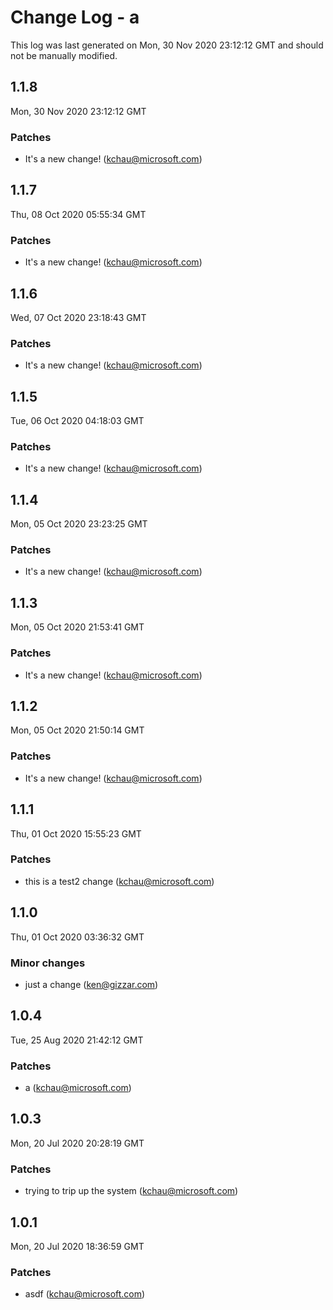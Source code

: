 # Change Log - a

This log was last generated on Mon, 30 Nov 2020 23:12:12 GMT and should not be manually modified.

<!-- Start content -->

## 1.1.8

Mon, 30 Nov 2020 23:12:12 GMT

### Patches

- It's a new change! (kchau@microsoft.com)

## 1.1.7

Thu, 08 Oct 2020 05:55:34 GMT

### Patches

- It's a new change! (kchau@microsoft.com)

## 1.1.6

Wed, 07 Oct 2020 23:18:43 GMT

### Patches

- It's a new change! (kchau@microsoft.com)

## 1.1.5

Tue, 06 Oct 2020 04:18:03 GMT

### Patches

- It's a new change! (kchau@microsoft.com)

## 1.1.4

Mon, 05 Oct 2020 23:23:25 GMT

### Patches

- It's a new change! (kchau@microsoft.com)

## 1.1.3

Mon, 05 Oct 2020 21:53:41 GMT

### Patches

- It's a new change! (kchau@microsoft.com)

## 1.1.2

Mon, 05 Oct 2020 21:50:14 GMT

### Patches

- It's a new change! (kchau@microsoft.com)

## 1.1.1

Thu, 01 Oct 2020 15:55:23 GMT

### Patches

- this is a test2 change (kchau@microsoft.com)

## 1.1.0

Thu, 01 Oct 2020 03:36:32 GMT

### Minor changes

- just a change (ken@gizzar.com)

## 1.0.4

Tue, 25 Aug 2020 21:42:12 GMT

### Patches

- a (kchau@microsoft.com)

## 1.0.3

Mon, 20 Jul 2020 20:28:19 GMT

### Patches

- trying to trip up the system (kchau@microsoft.com)

## 1.0.1

Mon, 20 Jul 2020 18:36:59 GMT

### Patches

- asdf (kchau@microsoft.com)
